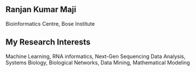 

<h2>Ranjan Kumar Maji</h2>
Bioinformatics Centre, Bose Institute<br/>

<h2>My Research Interests</h2>
Machine Learning, RNA informatics, Next-Gen Sequencing Data Analysis, Systems
Biology, Biological Networks, Data Mining, Mathematical Modeling<br/>
